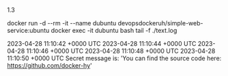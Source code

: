 1.3

docker run -d --rm -it --name dubuntu devopsdockeruh/simple-web-service:ubuntu
docker exec -it dubuntu bash
tail -f ./text.log

2023-04-28 11:10:42 +0000 UTC
2023-04-28 11:10:44 +0000 UTC
2023-04-28 11:10:46 +0000 UTC
2023-04-28 11:10:48 +0000 UTC
2023-04-28 11:10:50 +0000 UTC
Secret message is: 'You can find the source code here: https://github.com/docker-hy'